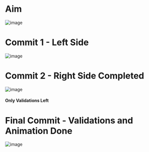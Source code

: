 # Aim 

![image](https://github.com/TheAvtarSingh/assessment/assets/88712571/798af691-9118-44b9-b210-e0392ae94c7d)


# Commit 1 - Left Side

![image](https://github.com/TheAvtarSingh/assessment/assets/88712571/7327224e-36fc-4d34-9d5f-8aa82b8b13ca)

# Commit 2 - Right Side Completed

![image](https://github.com/TheAvtarSingh/assessment/assets/88712571/740e8cff-e8e0-4c6c-9510-3c55bf53bec0)

#### Only Validations Left

# Final Commit - Validations and Animation Done

![image](https://github.com/TheAvtarSingh/assessment/assets/88712571/adbb5b44-8af4-4974-9fae-fbeab126c30e)
